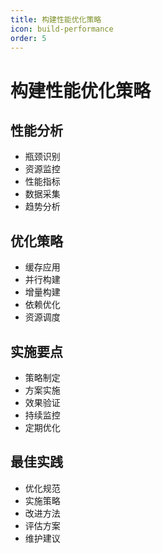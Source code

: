 ```yaml
---
title: 构建性能优化策略
icon: build-performance
order: 5
---
```


# 构建性能优化策略

## 性能分析
- 瓶颈识别
- 资源监控
- 性能指标
- 数据采集
- 趋势分析

## 优化策略
- 缓存应用
- 并行构建
- 增量构建
- 依赖优化
- 资源调度

## 实施要点
- 策略制定
- 方案实施
- 效果验证
- 持续监控
- 定期优化

## 最佳实践
- 优化规范
- 实施策略
- 改进方法
- 评估方案
- 维护建议
